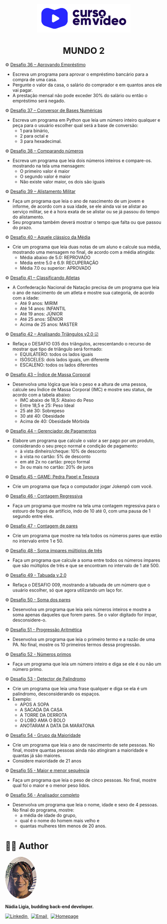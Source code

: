 <p align="center">
  <img src="../../.github/logo.png" width=300 alt="Curso em Vídeo">
</p>
<h1 align="center">MUNDO 2</h1>

⚙️ [Desafio 36 – Aprovando Empréstimo](./challenges/world-02/challenge036.py)
- Escreva um programa para aprovar o empréstimo bancário para a compra de uma casa. 
- Pergunte o valor da casa, o salário do comprador e em quantos anos ele vai pagar. 
- A prestação mensal não pode exceder 30% do salário ou então o empréstimo será negado.

⚙️ [Desafio 37 – Conversor de Bases Numéricas](./challenges/world-02/challenge037.py)
- Escreva um programa em Python que leia um número inteiro qualquer e peça para o usuário escolher qual será a base de conversão: 
  - 1 para binário,
  - 2 para octal e
  - 3 para hexadecimal.

⚙️ [Desafio 38 – Comparando números](./challenges/world-02/challenge038.py)
- Escreva um programa que leia dois números inteiros e compare-os. mostrando na tela uma mensagem:
  - O primeiro valor é maior
  - O segundo valor é maior
  - Não existe valor maior, os dois são iguais

⚙️ [Desafio 39 – Alistamento Militar](./challenges/world-02/challenge039.py)
- Faça um programa que leia o ano de nascimento de um jovem e informe, de acordo com a sua idade, se ele ainda vai se alistar ao serviço militar, se é a hora exata de se alistar ou se já passou do tempo do alistamento. 
- Seu programa também deverá mostrar o tempo que falta ou que passou do prazo.

⚙️ [Desafio 40 – Aquele clássico da Média](./challenges/world-02/challenge040.py)
- Crie um programa que leia duas notas de um aluno e calcule sua média, mostrando uma mensagem no final, de acordo com a média atingida:
  - Média abaixo de 5.0: REPROVADO
  - Média entre 5.0 e 6.9: RECUPERAÇÃO
  - Média 7.0 ou superior: APROVADO

⚙️ [Desafio 41 – Classificando Atletas](./challenges/world-02/challenge041.py)
- A Confederação Nacional de Natação precisa de um programa que leia o ano de nascimento de um atleta e mostre sua categoria, de acordo com a idade:
  - Até 9 anos: MIRIM
  - Até 14 anos: INFANTIL
  - Até 19 anos: JÚNIOR
  - Até 25 anos: SÊNIOR
  - Acima de 25 anos: MASTER

⚙️ [Desafio 42 – Analisando Triângulos v2.0 ☑](./challenges/world-02/challenge042.py)
- Refaça o DESAFIO 035 dos triângulos, acrescentando o recurso de mostrar que tipo de triângulo será formado:
  - EQUILÁTERO: todos os lados iguais
  - ISÓSCELES: dois lados iguais, um diferente
  - ESCALENO: todos os lados diferentes

⚙️ [Desafio 43 – Índice de Massa Corporal](./challenges/world-02/challenge043.py)
- Desenvolva uma lógica que leia o peso e a altura de uma pessoa, calcule seu Índice de Massa Corporal (IMC) e mostre seu status, de acordo com a tabela abaixo:
  - IMC abaixo de 18,5: Abaixo do Peso
  - Entre 18,5 e 25: Peso Ideal
  - 25 até 30: Sobrepeso
  - 30 até 40: Obesidade
  - Acima de 40: Obesidade Mórbida

⚙️ [Desafio 44 – Gerenciador de Pagamentos](./challenges/world-02/challenge044.py)
- Elabore um programa que calcule o valor a ser pago por um produto, considerando o seu preço normal e condição de pagamento:
  - à vista dinheiro/cheque: 10% de desconto
  - à vista no cartão: 5% de desconto
  - em até 2x no cartão: preço formal
  - 3x ou mais no cartão: 20% de juros

⚙️ [Desafio 45 – GAME: Pedra Papel e Tesoura](./challenges/world-02/challenge045.py)
- Crie um programa que faça o computador jogar Jokenpô com você.

⚙️ [Desafio 46 - Contagem Regressiva](./challenges/world-02/challenge046.py)
- Faça um programa que mostre na tela uma contagem regressiva para o estouro de fogos de artifício, indo de 10 até 0, com uma pausa de 1 segundo entre eles.

⚙️ [Desafio 47 - Contagem de pares](./challenges/world-02/challenge047.py)
- Crie um programa que mostre na tela todos os números pares que estão no intervalo entre 1 e 50.

⚙️ [Desafio 48 - Soma ímpares múltiplos de três](./challenges/world-02/challenge048.py)
- Faça um programa que calcule a soma entre todos os números ímpares que são múltiplos de três e que se encontram no intervalo de 1 até 500.

⚙️ [Desafio 49 - Tabuada v.2.0](./challenges/world-02/challenge049.py)
- Refaça o DESAFIO 009, mostrando a tabuada de um número que o usuário escolher, só que agora utilizando um laço for.

⚙️ [Desafio 50 - Soma dos pares](./challenges/world-02/challenge050.py)
- Desenvolva um programa que leia seis números inteiros e mostre a soma apenas daqueles que forem pares. Se o valor digitado for ímpar, desconsidere-o.

⚙️ [Desafio 51 - Progressão Aritmética](./challenges/world-02/challenge051.py)
- Desenvolva um programa que leia o primeiro termo e a razão de uma PA. No final, mostre os 10 primeiros termos dessa progressão.

⚙️ [Desafio 52 - Números primos](./challenges/world-02/challenge052.py)
- Faça um programa que leia um número inteiro e diga se ele é ou não um número primo.

⚙️ [Desafio 53 - Detector de Palíndromo](./challenges/world-02/challenge053.py)
- Crie um programa que leia uma frase qualquer e diga se ela é um palíndromo, desconsiderando os espaços.
- Exemplo:
  - APOS A SOPA
  - A SACADA DA CASA
  - A TORRE DA DERROTA
  - O LOBO AMA O BOLO
  - ANOTARAM A DATA DA MARATONA

⚙️ [Desafio 54 - Grupo da Maioridade](./challenges/world-02/challenge054.py)
- Crie um programa que leia o ano de nascimento de sete pessoas. No final, mostre quantas pessoas ainda não atingiram a maioridade e quantas já são maiores.
- Considere maioridade de 21 anos

⚙️ [Desafio 55 - Maior e menor sequência](./challenges/world-02/challenge055.py)
- Faça um programa que leia o peso de cinco pessoas. No final, mostre qual foi o maior e o menor peso lidos.

⚙️ [Desafio 56 - Analisador completo](./challenges/world-02/challenge056.py)
- Desenvolva um programa que leia o nome, idade e sexo de 4 pessoas. No final do programa, mostre: 
  - a média de idade do grupo,
  - qual é o nome do homem mais velho e
  - quantas mulheres têm menos de 20 anos.

# 👩‍💼 Author
<img src="../../.github/picture.png" width="100px;" alt="Picture"/>
<p><b>Nádia Ligia, budding back-end developer.</b></p>
<a href="https://www.linkedin.com/in/nlnadialigia/">
  <img alt="Linkedin" src="https://img.shields.io/badge/-Linkedin -8703A4?style=flat&logo=Linkedin&logoColor=white&link=https://www.linkedin.com/in/nlnadialigia/" />
</a>&nbsp;
<a href="mailto:nlnadialigia@gmail.com">
  <img alt="Email" src="https://img.shields.io/badge/-Email-8703A4?style=flat&logo=Gmail&logoColor=white&link=mailto:nlnadialigia@gmail.com" />
</a>&nbsp;
<a href="https://www.nlnadialigia.com">
  <img alt="Homepage" src="https://img.shields.io/badge/-Homepage-8703A4" />
</a>